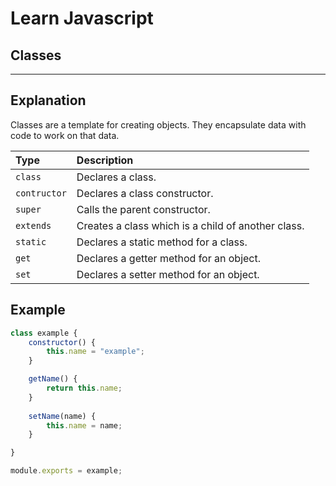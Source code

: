 # Learn Javascript

## Classes

__  __

## Explanation

Classes are a template for creating objects. They encapsulate data with code to work on that data.

| Type | Description |
| :--- | :--- |
| `class` | Declares a class. |
| `contructor` | Declares a class constructor. |
| `super` | Calls the parent constructor. |
| `extends` | Creates a class which is a child of another class. |
| `static` | Declares a static method for a class. |
| `get` | Declares a getter method for an object. |
| `set` | Declares a setter method for an object. |




## Example

```javascript
class example {
    constructor() {
        this.name = "example";
    }

    getName() {
        return this.name;
    }
    
    setName(name) {
        this.name = name;
    }

}

module.exports = example;
```

